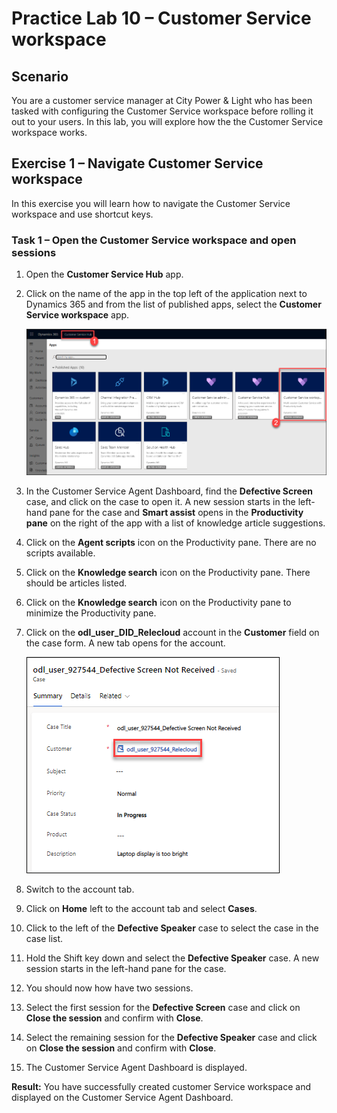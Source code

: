 # Practice Lab 10 – Customer Service workspace

## Scenario

You are a customer service manager at City Power & Light who has been tasked with configuring the Customer Service workspace before rolling it out to your users. In this lab, you will explore how the the Customer Service workspace works.

## Exercise 1 – Navigate Customer Service workspace

In this exercise you will learn how to navigate the Customer Service workspace and use shortcut keys.

### Task 1 – Open the Customer Service workspace and open sessions

1.  Open the **Customer Service Hub** app.

2.  Click on the name of the app in the top left of the application next to Dynamics 365 and from the list of published apps, select the **Customer Service workspace** app.

    ![](../images/CSH.png)

3.  In the Customer Service Agent Dashboard, find the **Defective Screen** case, and click on the case to open it. A new session starts in the left-hand pane for the case and **Smart assist** opens in the **Productivity pane** on the right of the app with a list of knowledge article suggestions.

4.  Click on the **Agent scripts** icon on the Productivity pane. There are no scripts available.

5.  Click on the **Knowledge search** icon on the Productivity pane. There should be articles listed.

6.  Click on the **Knowledge search** icon on the Productivity pane to minimize the Productivity pane.

7.  Click on the **odl_user_DID_Relecloud** account in the **Customer** field on the case form. A new tab opens for the account.

    ![](../images/recloud.png)

8.  Switch to the account tab.

9.  Click on **Home** left to the account tab and select **Cases**.

10. Click to the left of the **Defective Speaker** case to select the case in the case list.

11. Hold the Shift key down and select the **Defective Speaker** case. A new session starts in the left-hand pane for the case. 

12. You should now how have two sessions.

13. Select the first session for the **Defective Screen** case and click on **Close the session** and confirm with **Close**.

14. Select the remaining session for the **Defective Speaker** case and click on **Close the session** and confirm with **Close**.

15. The Customer Service Agent Dashboard is displayed.

**Result:** You have successfully created customer Service workspace and displayed on the Customer Service Agent Dashboard. 
